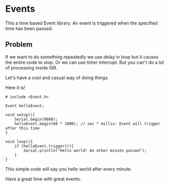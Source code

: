 # Events
This a time based Event library. An event is triggered when the specified time has been passed.

## Problem
If we want to do something repeatedly we use delay in loop but it causes the entire code to stop. Or we can use timer interrupt. But you can't do a lot of processing inside ISR.

Let's have a cool and casual way of doing things.

Here it is!

```
# include <Event.h>

Event helloEvent;

void setup(){
    Serial.begin(9600);
    helloEvent.begin(60 * 1000); // sec * millis: Event will trigger after this time
}

void loop(){
    if (helloEvent.trigger()){
        Serial.println("Hello world! An other minute passed");
    }
}
```

This simple code will say you hello world after every minute.

Have a great time with great events.